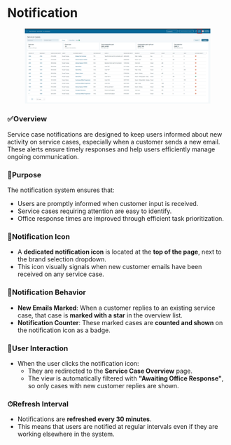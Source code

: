 # Notification

<figure><img src="../.gitbook/assets/image (235).png" alt=""><figcaption></figcaption></figure>

### ✅Overview

Service case notifications are designed to keep users informed about new activity on service cases, especially when a customer sends a new email. These alerts ensure timely responses and help users efficiently manage ongoing communication.

### 🧭Purpose

The notification system ensures that:

* Users are promptly informed when customer input is received.
* Service cases requiring attention are easy to identify.
* Office response times are improved through efficient task prioritization.

### 🔔Notification Icon

* A **dedicated notification icon** is located at the **top of the page**, next to the brand selection dropdown.
* This icon visually signals when new customer emails have been received on any service case.

### 📩Notification Behavior

* **New Emails Marked**: When a customer replies to an existing service case, that case is **marked with a star** in the overview list.
* **Notification Counter**: These marked cases are **counted and shown** on the notification icon as a badge.

### 🔎User Interaction

* When the user clicks the notification icon:
  * They are redirected to the **Service Case Overview** page.
  * The view is automatically filtered with **"Awaiting Office Response"**, so only cases with new customer replies are shown.

### ⏱Refresh Interval

* Notifications are **refreshed every 30 minutes**.
* This means that users are notified at regular intervals even if they are working elsewhere in the system.
